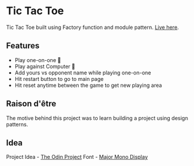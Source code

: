 # Tic Tac Toe

Tic Tac Toe built using Factory function and module pattern. [Live here](https://nirvaanbal.github.io/tic-tac-toe/).

## Features

- Play one-on-one 🥊
- Play against Computer 🧮
- Add yours vs opponent name while playing one-on-one
- Hit restart button to go to main page
- Hit reset anytime between the game to get new playing area

## Raison d'être

The motive behind this project was to learn building a project using design patterns.

## Idea

Project Idea - [The Odin Project](https://theodinproject.com)
Font - [Major Mono Display](https://fonts.google.com)
